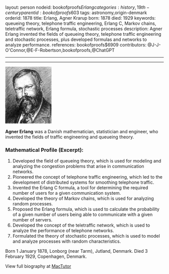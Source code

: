 layout: person
nodeid: bookofproofs$Erlang
categories: history,19th-century
parentid: bookofproofs$603
tags: astronomy,origin-denmark
orderid: 1878
title: Erlang, Agner Krarup
born: 1878
died: 1929
keywords: queueing theory, telephone traffic engineering, Erlang C, Markov chains, teletraffic network, Erlang formula, stochastic processes
description: Agner Erlang invented the fields of queueing theory, telephone traffic engineering and stochastic processes, plus developed formulas and networks to analyze performance.
references: bookofproofs$6909
contributors: @J-J-O'Connor,@E-F-Robertson,bookofproofs,@ChatGPT

---



---

![Erlang.jpg](https://github.com/bookofproofs/bookofproofs.github.io/blob/main/_sources/_assets/images/portraits/Erlang.jpg?raw=true)

**Agner Erlang**  was a Danish mathematician, statistician and engineer, who invented the fields of traffic engineering and queueing theory.

### Mathematical Profile (Excerpt):
1. Developed the field of queueing theory, which is used for modeling and analyzing the congestion problems that arise in communication networks.
2. Pioneered the concept of telephone traffic engineering, which led to the development of distributed systems for smoothing telephone traffic.
3. Invented the Erlang C formula, a tool for determining the required number of users for a given communication system.
4. Developed the theory of Markov chains, which is used for analyzing random processes.
5. Proposed the Erlang formula, which is used to calculate the probability of a given number of users being able to communicate with a given number of servers.
6. Developed the concept of the teletraffic network, which is used to analyze the performance of telephone networks.
7. Formulated the theory of stochastic processes, which is used to model and analyze processes with random characteristics.

Born 1 January 1878, Lonborg (near Tarm), Jutland, Denmark. Died 3 February 1929, Copenhagen, Denmark.

View full biography at [MacTutor](https://mathshistory.st-andrews.ac.uk/Biographies/Erlang/)
